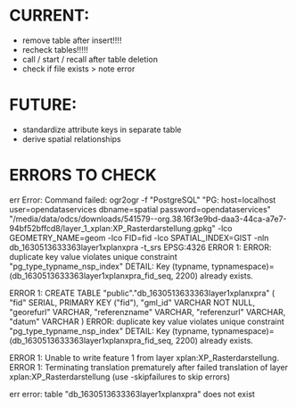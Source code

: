 # CURRENT:
- remove table after insert!!!!
- recheck tables!!!!!
- call / start / recall after table deletion
- check if file exists > note error

# FUTURE:
- standardize attribute keys in separate table
- derive spatial relationships

# ERRORS TO CHECK
err Error: Command failed: ogr2ogr       -f "PostgreSQL"       "PG:        host=localhost         user=opendataservices         dbname=spatial         password=opendataservices"       "/media/data/odcs/downloads/541579--org.38.16f3e9bd-daa3-44ca-a7e7-94bf52bffcd8/layer_1_xplan:XP_Rasterdarstellung.gpkg"       -lco GEOMETRY_NAME=geom       -lco FID=fid       -lco SPATIAL_INDEX=GIST       -nln db_1630513633363layer1xplanxpra       -t_srs EPSG:4326
ERROR 1: ERROR:  duplicate key value violates unique constraint "pg_type_typname_nsp_index"
DETAIL:  Key (typname, typnamespace)=(db_1630513633363layer1xplanxpra_fid_seq, 2200) already exists.

ERROR 1: CREATE TABLE "public"."db_1630513633363layer1xplanxpra" ( "fid" SERIAL, PRIMARY KEY ("fid"), "gml_id" VARCHAR NOT NULL, "georefurl" VARCHAR, "referenzname" VARCHAR, "referenzurl" VARCHAR, "datum" VARCHAR )
ERROR:  duplicate key value violates unique constraint "pg_type_typname_nsp_index"
DETAIL:  Key (typname, typnamespace)=(db_1630513633363layer1xplanxpra_fid_seq, 2200) already exists.

ERROR 1: Unable to write feature 1 from layer xplan:XP_Rasterdarstellung.
ERROR 1: Terminating translation prematurely after failed
translation of layer xplan:XP_Rasterdarstellung (use -skipfailures to skip errors)

err error: table "db_1630513633363layer1xplanxpra" does not exist